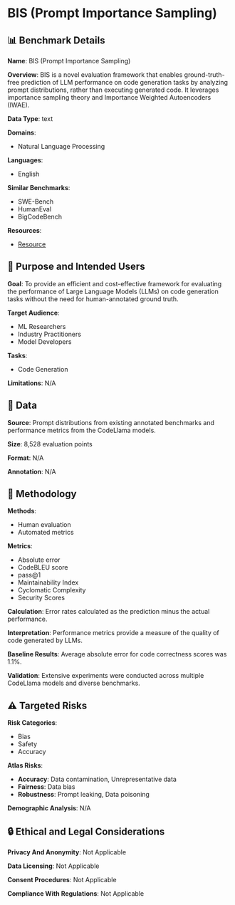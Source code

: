 # BIS (Prompt Importance Sampling)

## 📊 Benchmark Details

**Name**: BIS (Prompt Importance Sampling)

**Overview**: BIS is a novel evaluation framework that enables ground-truth-free prediction of LLM performance on code generation tasks by analyzing prompt distributions, rather than executing generated code. It leverages importance sampling theory and Importance Weighted Autoencoders (IWAE).

**Data Type**: text

**Domains**:
- Natural Language Processing

**Languages**:
- English

**Similar Benchmarks**:
- SWE-Bench
- HumanEval
- BigCodeBench

**Resources**:
- [Resource](N/A)

## 🎯 Purpose and Intended Users

**Goal**: To provide an efficient and cost-effective framework for evaluating the performance of Large Language Models (LLMs) on code generation tasks without the need for human-annotated ground truth.

**Target Audience**:
- ML Researchers
- Industry Practitioners
- Model Developers

**Tasks**:
- Code Generation

**Limitations**: N/A

## 💾 Data

**Source**: Prompt distributions from existing annotated benchmarks and performance metrics from the CodeLlama models.

**Size**: 8,528 evaluation points

**Format**: N/A

**Annotation**: N/A

## 🔬 Methodology

**Methods**:
- Human evaluation
- Automated metrics

**Metrics**:
- Absolute error
- CodeBLEU score
- pass@1
- Maintainability Index
- Cyclomatic Complexity
- Security Scores

**Calculation**: Error rates calculated as the prediction minus the actual performance.

**Interpretation**: Performance metrics provide a measure of the quality of code generated by LLMs.

**Baseline Results**: Average absolute error for code correctness scores was 1.1%.

**Validation**: Extensive experiments were conducted across multiple CodeLlama models and diverse benchmarks.

## ⚠️ Targeted Risks

**Risk Categories**:
- Bias
- Safety
- Accuracy

**Atlas Risks**:
- **Accuracy**: Data contamination, Unrepresentative data
- **Fairness**: Data bias
- **Robustness**: Prompt leaking, Data poisoning

**Demographic Analysis**: N/A

## 🔒 Ethical and Legal Considerations

**Privacy And Anonymity**: Not Applicable

**Data Licensing**: Not Applicable

**Consent Procedures**: Not Applicable

**Compliance With Regulations**: Not Applicable
